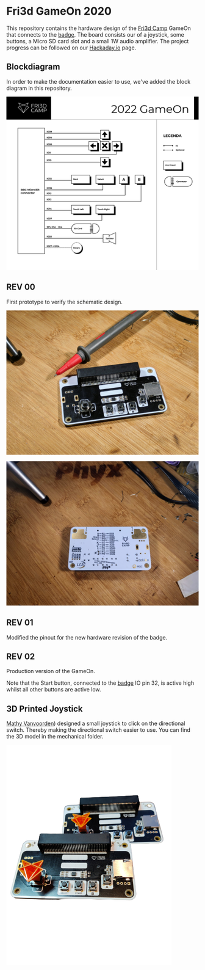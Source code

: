 # Fri3d GameOn 2020

This repository contains the hardware design of the [Fri3d Camp](https://fri3d.be/) GameOn that connects to the [badge](https://github.com/Fri3dCamp/badge-2020).
The board consists our of a joystick, some buttons, a Micro SD card slot and a small 1W audio amplifier.
The project progress can be followed on our [Hackaday.io](https://hackaday.io/project/183766-gameon) page.

## Blockdiagram

In order to make the documentation easier to use, we've added the block diagram in this repository.

![GameOn Block Diagram](media/GameOn_Block.png)

## REV 00
First prototype to verify the schematic design.

![GameOn Front 00](media/GameOn_00_FRONT.jpg)

![GameOn Back 00](media/GameOn_00_BACK.jpg)

## REV 01
Modified the pinout for the new hardware revision of the badge.

## REV 02
Production version of the GameOn. 

Note that the Start button, connected to the [badge](https://github.com/Fri3dCamp/badge-2020) IO pin 32, is active high whilst all other buttons are active low.

## 3D Printed Joystick
[Mathy Vanvoorden](https://github.com/MathyV)) designed a small joystick to click on the directional switch. Thereby making the directional switch easier to use. You can find the 3D model in the mechanical folder.

![GameOn 02](media/GameOn_02.png)
